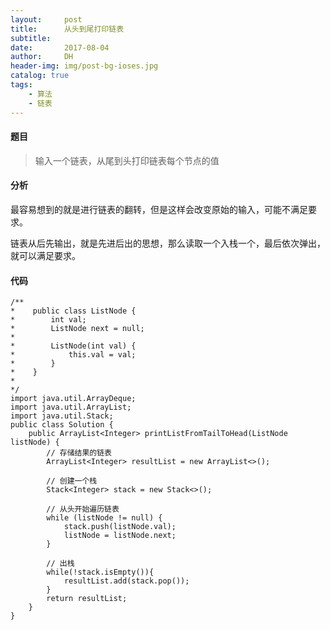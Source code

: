 ```yaml
---
layout:     post
title:      从头到尾打印链表
subtitle:   
date:       2017-08-04
author:     DH
header-img: img/post-bg-ioses.jpg 
catalog: true
tags:
    - 算法
    - 链表
---
```

#### 题目

>输入一个链表，从尾到头打印链表每个节点的值

#### 分析

最容易想到的就是进行链表的翻转，但是这样会改变原始的输入，可能不满足要求。

链表从后先输出，就是先进后出的思想，那么读取一个入栈一个，最后依次弹出，就可以满足要求。

#### 代码

```
/**
*    public class ListNode {
*        int val;
*        ListNode next = null;
*
*        ListNode(int val) {
*            this.val = val;
*        }
*    }
*
*/
import java.util.ArrayDeque;
import java.util.ArrayList;
import java.util.Stack;
public class Solution {
    public ArrayList<Integer> printListFromTailToHead(ListNode listNode) {
        // 存储结果的链表
		ArrayList<Integer> resultList = new ArrayList<>();
		
		// 创建一个栈
		Stack<Integer> stack = new Stack<>();
		
		// 从头开始遍历链表
		while (listNode != null) {
			stack.push(listNode.val);
			listNode = listNode.next;
		}
		
		// 出栈
		while(!stack.isEmpty()){
			resultList.add(stack.pop());
		}
		return resultList;
    }
}		

```

